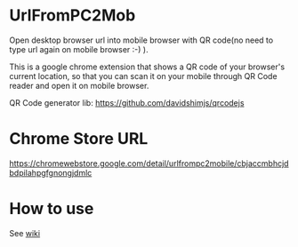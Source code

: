 # UrlFromPC2Mob

Open desktop browser url into mobile browser with QR code(no need to type url again on mobile browser :-) ).

This is a google chrome extension that shows a QR code of your browser's current location, so that you can scan it on your mobile through QR Code reader and open it on mobile browser.

QR Code generator lib: https://github.com/davidshimjs/qrcodejs

# Chrome Store URL

https://chromewebstore.google.com/detail/urlfrompc2mobile/cbjaccmbhcjdbdpilahpgfgnongjdmlc

# How to use

See [wiki](https://github.com/wasimbeniwale/UrlFromPC2Mob/wiki)
